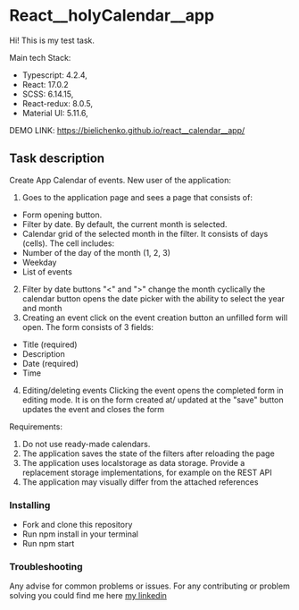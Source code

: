 # React__holyCalendar__app
Hi! This is my test task.

Main tech Stack: 
+ Typescript: 4.2.4,
+ React: 17.0.2
+ SCSS: 6.14.15, 
+ React-redux: 8.0.5,
+ Material UI: 5.11.6,

DEMO LINK: https://bielichenko.github.io/react__calendar__app/

## Task description
Create App Calendar of events.
New user of the application:
1. Goes to the application page and sees a page that consists of:
- Form opening button.
- Filter by date. By default, the current month is selected.
- Calendar grid of the selected month in the filter. It consists of days (cells).
The cell includes:
- Number of the day of the month (1, 2, 3)
- Weekday
- List of events
2. Filter by date buttons "<" and ">" change the month cyclically the calendar button opens the date picker with the ability to select the year and month
3. Creating an event click on the event creation button an unfilled form will open. The form consists of 3 fields:
- Title (required)
- Description
- Date (required)
- Time
4. Editing/deleting events
  Clicking the event opens the completed form in editing mode. It is on the form
  created at/ updated at the "save" button updates the event and closes the form

Requirements:
1. Do not use ready-made calendars.
2. The application saves the state of the filters after reloading the page
3. The application uses localstorage as data storage. Provide a replacement
storage implementations, for example on the REST API
4. The application may visually differ from the attached references

### Installing
+ Fork and clone this repository
+ Run npm install in your terminal
+ Run npm start

### Troubleshooting
Any advise for common problems or issues. For any contributing or problem solving you could find me here [my linkedin](https://www.linkedin.com/in/illia-bielichenko-521435244/.) 